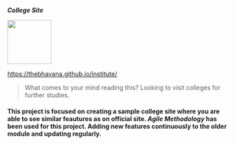 **_College Site_**

 <img src="https://media.giphy.com/media/MFOgIs6abu083mQUUh/giphy.gif" width="100" height="100"/>

 
https://thebhavana.github.io/institute/


> What comes to your mind reading this? Looking to visit colleges for further studies.
 
#### This project is focused on creating a sample college site where you are able to see similar feautures as on official site. _**Agile Methodology**_ has been used for this project. Adding new features continuously to the older module and updating regularly.


